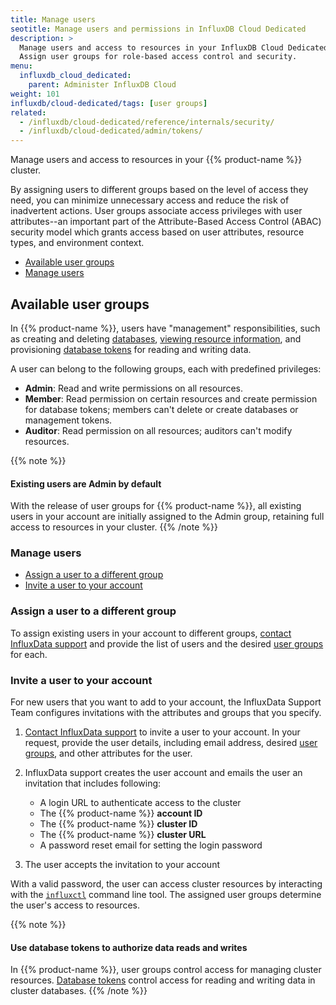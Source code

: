 ```yaml
---
title: Manage users
seotitle: Manage users and permissions in InfluxDB Cloud Dedicated
description: >
  Manage users and access to resources in your InfluxDB Cloud Dedicated cluster.
  Assign user groups for role-based access control and security.
menu:
  influxdb_cloud_dedicated:
    parent: Administer InfluxDB Cloud
weight: 101
influxdb/cloud-dedicated/tags: [user groups]
related:
  - /influxdb/cloud-dedicated/reference/internals/security/
  - /influxdb/cloud-dedicated/admin/tokens/ 
---
```


Manage users and access to resources in your {{% product-name %}} cluster.

By assigning users to different groups based on the level of access they need,
you can minimize unnecessary access and reduce the risk of inadvertent
actions.
User groups associate access privileges with user attributes--an important part of the
Attribute-Based Access Control (ABAC) security model which grants access based on
user attributes, resource types, and environment context.

- [Available user groups](#available-user-groups)
- [Manage users](#manage-users)

## Available user groups

In {{% product-name %}}, users have "management" responsibilities, such as creating and 
deleting [databases](/influxdb/cloud-dedicated/admin/databases/), [viewing resource information](/influxdb/cloud-dedicated/admin/monitor-your-cluster/), and provisioning
[database tokens](/influxdb/cloud-dedicated/admin/tokens/database/) for reading and writing data. 

A user can belong to the following groups, each with predefined privileges:

- **Admin**: Read and write permissions on all resources.
- **Member**: Read permission on certain resources and create permission for
  database tokens; members can't delete or create databases or management tokens.
- **Auditor**: Read permission on all resources; auditors can't modify resources.

{{% note %}}
#### Existing users are Admin by default

With the release of user groups for {{% product-name %}}, all existing users
in your account are initially assigned to the Admin group, retaining full
access to resources in your cluster.
{{% /note %}}

### Manage users

- [Assign a user to a different group](#assign-a-user-to-a-different-group)
- [Invite a user to your account](#invite-a-user-to-your-account)

### Assign a user to a different group

To assign existing users in your account to different
groups, [contact InfluxData support](https://support.influxdata.com/s/login/)
and provide the list of users and the desired [user groups](#available-user-groups)
for each.

### Invite a user to your account

For new users that you want to add to your account, the InfluxData Support Team
configures invitations with the attributes and groups that you specify. 

1. [Contact InfluxData support](https://support.influxdata.com/s/login/)
   to invite a user to your account.
   In your request, provide the user details, including email address, desired
   [user groups](#available-user-groups), and other attributes for the user.
2. InfluxData support creates the user account and emails the user an invitation
   that includes following:

   - A login URL to authenticate access to the cluster
   - The {{% product-name %}} **account ID**
   - The {{% product-name %}} **cluster ID**
   - The {{% product-name %}} **cluster URL**
   - A password reset email for setting the login password

3. The user accepts the invitation to your account

With a valid password, the user can access cluster resources by interacting with the
[`influxctl`](/influxdb/cloud-dedicated/reference/influxctl/) command line tool.
The assigned user groups determine the user's access to resources.

{{% note %}}
#### Use database tokens to authorize data reads and writes

In {{% product-name %}}, user groups control access for managing cluster resources.
[Database tokens](/influxdb/cloud-dedicated/admin/tokens/database/) control access
for reading and writing data in cluster databases.
{{% /note %}}
